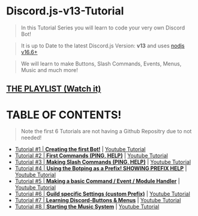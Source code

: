 # Discord.js-v13-Tutorial

> In this Tutorial Series you will learn to code your very own Discord Bot!

> It is up to Date to the latest Discord.js Version: **v13** and uses [nodjs v16.6+](https://nodejs.org)

> We will learn to make Buttons, Slash Commands, Events, Menus, Music and much more!

## [THE PLAYLIST **(Watch it)**](https://www.youtube.com/playlist?list=PLbLeA7W1w2T6pmjCmbVP4TS1Y1znvTOA1)

# TABLE OF CONTENTS!

> Note the first 6 Tutorials are not having a Github Repositry due to not needed!

- [Tutorial #1 | **Creating the first Bot!**](https://www.youtube.com/watch?v=mPKQPhVsBN0&list=PLbLeA7W1w2T6pmjCmbVP4TS1Y1znvTOA1&index=2&t=10s) | [Youtube Tutorial](https://www.youtube.com/watch?v=mPKQPhVsBN0&list=PLbLeA7W1w2T6pmjCmbVP4TS1Y1znvTOA1&index=2&t=10s)
- [Tutorial #2 | **First Commands (PING, HELP)**](https://www.youtube.com/watch?v=Enj-8P5Idbs&list=PLbLeA7W1w2T6pmjCmbVP4TS1Y1znvTOA1&index=3&t=267s) | [Youtube Tutorial](https://www.youtube.com/watch?v=Enj-8P5Idbs&list=PLbLeA7W1w2T6pmjCmbVP4TS1Y1znvTOA1&index=3&t=267s)
- [Tutorial #3 | **Making Slash Commands (PING, HELP)**](https://www.youtube.com/watch?v=siD9TUsTQPM&list=PLbLeA7W1w2T6pmjCmbVP4TS1Y1znvTOA1&index=4&t=79s) | [Youtube Tutorial](https://www.youtube.com/watch?v=siD9TUsTQPM&list=PLbLeA7W1w2T6pmjCmbVP4TS1Y1znvTOA1&index=4&t=79s)
- [Tutorial #4 | **Using the Botping as a Prefix! SHOWING PREFIX HELP**](https://www.youtube.com/watch?v=XWbabCxQgcA&list=PLbLeA7W1w2T6pmjCmbVP4TS1Y1znvTOA1&index=4&t=101s) | [Youtube Tutorial](https://www.youtube.com/watch?v=XWbabCxQgcA&list=PLbLeA7W1w2T6pmjCmbVP4TS1Y1znvTOA1&index=4&t=101s)
- [Tutorial #5 | **Making a basic Command / Event / Module Handler**](https://github.com/Tomato6966/Discord.js-v13-Tutorial/tree/Tutorial-%235) | [Youtube Tutorial](https://www.youtube.com/watch?v=kHv8-hYG5MM&list=PLbLeA7W1w2T6pmjCmbVP4TS1Y1znvTOA1&index=6&t=23s)
- [Tutorial #6 | **Guild specific Settings (custom Prefix)**](https://github.com/Tomato6966/Discord.js-v13-Tutorial/tree/Tutorial-%236) | [Youtube Tutorial]()
- [Tutorial #7 | **Learning Discord-Buttons & Menus**](https://github.com/Tomato6966/Discord.js-v13-Tutorial/tree/Tutorial-%237) | [Youtube Tutorial]()
- [Tutorial #8 | **Starting the Music System**](https://github.com/Tomato6966/Discord.js-v13-Tutorial/tree/Tutorial-%238) | [Youtube Tutorial]()
